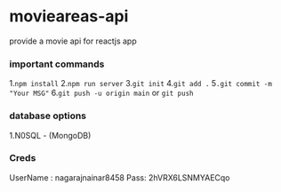 # movieareas-api

provide a movie api for reactjs app

### important commands

1.`npm install`
2.`npm run server`
3.`git init`
4.`git add .`
5`.git commit -m "Your MSG"`
6.`git push -u origin main` or `git push`

### database options

1.N0SQL - (MongoDB)

### Creds
UserName : nagarajnainar8458
Pass: 2hVRX6LSNMYAECqo
